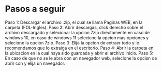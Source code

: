 # Pasos a seguir
Paso 1: Descargar el archivo .zip, el cual se llama Paginas WEB, en la carpeta (FOL-Ingles).
Paso 2: Abrir descargas, click derecho sobre el archivo descargado y selecionar la opcion 7zip directamente en caso de windows 10, en caso de windows 11 selecione la opcion mas opciones y selecione la opcion 7zip.
Paso 3: Elija la opcion de extraer todo y le recomendamos que lo extraiga en el escritorio.
Paso 4: Abrir la carpeta en la ubicacion en la cual haya sido guardada y abrir el archivo inicio.
Paso 5: En caso de que no se le abra con un navegador web, selecione la opcion de abrir con y elija un navegador.
